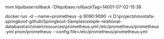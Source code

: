 mvn liquibase:rollback -Dliquibase.rollbackTag=14001-07-02-15:38



docker run -d --name=prometheus -p 9090:9090 -v D:\projects\mostafa-springboot-github\Springboot-Samples\simple-relational-database\src\main\resources\prometheus.yml:/etc/prometheus/prometheus.yml prom/prometheus --config.file=/etc/prometheus/prometheus.yml  